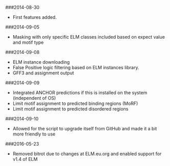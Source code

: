 ###2014-08-30
   * First features added.

###2014-09-05
   * Masking with only specific ELM classes included based on expect value and motif type

###2014-09-08
   * ELM instance downloading
   * False Positive logic filtering based on ELM instances library.
   * GFF3 and assignment output

###2014-09-09
   * Integrated ANCHOR predictions if this is installed on the system (independent of OS)
   * Limit motif assignment to predicted binding regions (MoRF)
   * Limit motif assignment to predicted disordered regions

###2014-09-10
   * Allowed for the script to upgrade itself from GitHub and made it a bit more friendly to use

###2016-05-23
   * Removed bitrot due to changes at ELM.eu.org and enabled support for v1.4 of ELM

